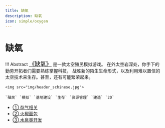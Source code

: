 ```yaml
---
title: 缺氧
description: 缺氧
icon: simple/oxygen
---
```


# 缺氧

!!! Abstract
    <a href="https://store.steampowered.com/app/457140/_/" style="font-size: 18px;" target="_blank">《缺氧》</a> 是一款太空殖民模拟游戏。 
    在外太空岩深处，你手下的勤劳开拓者们需要熟练掌握科技，
    战胜新的陌生生命形式，以及利用难以置信的太空技术来生存。甚至，还有可能繁荣起来。

    <img src="img/header_schinese.jpg">

    `殖民` `模拟` `基地建设` `生存` `资源管理` `建造` `2D`

- <a class="navigation" href="存气相关/">① 存气相关</a>
- <a class="navigation" href="火椒面包模块/">② 火椒面包</a>
- <a class="navigation" href="水泉类开发/">③ 水泉类开发</a>